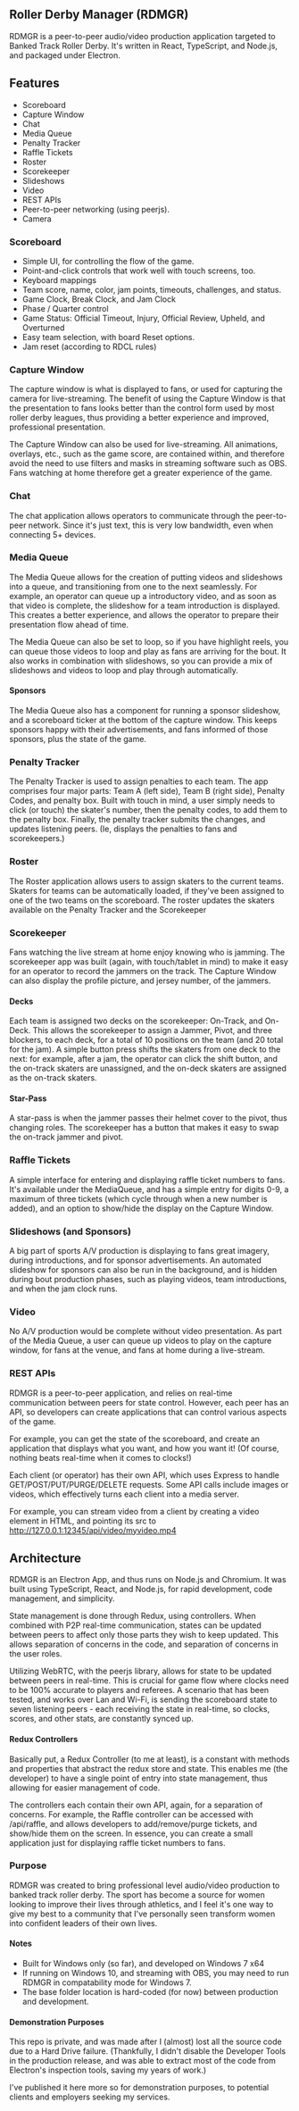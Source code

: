 ## Roller Derby Manager (RDMGR)

RDMGR is a peer-to-peer audio/video production application targeted to Banked Track Roller Derby. It's written in React, TypeScript, and Node.js, and packaged under Electron. 

## Features
- Scoreboard
- Capture Window
- Chat
- Media Queue
- Penalty Tracker
- Raffle Tickets
- Roster
- Scorekeeper
- Slideshows
- Video
- REST APIs
- Peer-to-peer networking (using peerjs).
- Camera

### Scoreboard
- Simple UI, for controlling the flow of the game.
- Point-and-click controls that work well with touch screens, too.
- Keyboard mappings
- Team score, name, color, jam points, timeouts, challenges, and status.
- Game Clock, Break Clock, and Jam Clock
- Phase / Quarter control
- Game Status: Official Timeout, Injury, Official Review, Upheld, and Overturned
- Easy team selection, with board Reset options.
- Jam reset (according to RDCL rules)

### Capture Window

The capture window is what is displayed to fans, or used for capturing the camera for live-streaming. The benefit of using the Capture Window is that the presentation to fans looks better than the control form used by most roller derby leagues, thus providing a better experience and improved, professional presentation.

The Capture Window can also be used for live-streaming. All animations, overlays, etc., such as the game score, are contained within, and therefore avoid the need to use filters and masks in streaming software such as OBS. Fans watching at home therefore get a greater experience of the game.

### Chat

The chat application allows operators to communicate through the peer-to-peer network. Since it's just text, this is very low bandwidth, even when connecting 5+ devices.

### Media Queue

The Media Queue allows for the creation of putting videos and slideshows into a queue, and transitioning from one to the next seamlessly. For example, an operator can queue up a introductory video, and as soon as that video is complete, the slideshow for a team introduction is displayed. This creates a better experience, and allows the operator to prepare their presentation flow ahead of time.

The Media Queue can also be set to loop, so if you have highlight reels, you can queue those videos to loop and play as fans are arriving for the bout. It also works in combination with slideshows, so you can provide a mix of slideshows and videos to loop and play through automatically.

#### Sponsors

The Media Queue also has a component for running a sponsor slideshow, and a scoreboard ticker at the bottom of the capture window. This keeps sponsors happy with their advertisements, and fans informed of those sponsors, plus the state of the game.

### Penalty Tracker

The Penalty Tracker is used to assign penalties to each team. The app comprises four major parts: Team A (left side), Team B (right side), Penalty Codes, and penalty box. Built with touch in mind, a user simply needs to click (or touch) the skater's number, then the penalty codes, to add them to the penalty box. Finally, the penalty tracker submits the changes, and updates listening peers. (Ie, displays the penalties to fans and scorekeepers.)

### Roster

The Roster application allows users to assign skaters to the current teams. Skaters for teams can be automatically loaded, if they've been assigned to one of the two teams on the scoreboard. The roster updates the skaters available on the Penalty Tracker and the Scorekeeper

### Scorekeeper

Fans watching the live stream at home enjoy knowing who is jamming. The scorekeeper app was built (again, with touch/tablet in mind) to make it easy for an operator to record the jammers on the track. The Capture Window can also display the profile picture, and jersey number, of the jammers.

#### Decks

Each team is assigned two decks on the scorekeeper: On-Track, and On-Deck. This allows the scorekeeper to assign a Jammer, Pivot, and three blockers, to each deck, for a total of 10 positions on the team (and 20 total for the jam). A simple button press shifts the skaters from one deck to the next: for example, after a jam, the operator can click the shift button, and the on-track skaters are unassigned, and the on-deck skaters are assigned as the on-track skaters.

#### Star-Pass

A star-pass is when the jammer passes their helmet cover to the pivot, thus changing roles. The scorekeeper has a button that makes it easy to swap the on-track jammer and pivot.

### Raffle Tickets

A simple interface for entering and displaying raffle ticket numbers to fans. It's available under the MediaQueue, and has a simple entry for digits 0-9, a maximum of three tickets (which cycle through when a new number is added), and an option to show/hide the display on the Capture Window.

### Slideshows (and Sponsors)

A big part of sports A/V production is displaying to fans great imagery, during introductions, and for sponsor advertisements. An automated slideshow for sponsors can also be run in the background, and is hidden during bout production phases, such as playing videos, team introductions, and when the jam clock runs.

### Video

No A/V production would be complete without video presentation. As part of the Media Queue, a user can queue up videos to play on the capture window, for fans at the venue, and fans at home during a live-stream.

### REST APIs

RDMGR is a peer-to-peer application, and relies on real-time communication between peers for state control. However, each peer has an API, so developers can create applications that can control various aspects of the game.

For example, you can get the state of the scoreboard, and create an application that displays what you want, and how you want it! (Of course, nothing beats real-time when it comes to clocks!)

Each client (or operator) has their own API, which uses Express to handle GET/POST/PUT/PURGE/DELETE requests. Some API calls include images or videos, which effectively turns each client into a media server. 

For example, you can stream video from a client by creating a video element in HTML, and pointing its src to http://127.0.0.1:12345/api/video/myvideo.mp4

## Architecture

RDMGR is an Electron App, and thus runs on Node.js and Chromium. It was built using TypeScript, React, and Node.js, for rapid development, code management, and simplicity. 

State management is done through Redux, using controllers. When combined with P2P real-time communication, states can be updated between peers to affect only those parts they wish to keep updated. This allows separation of concerns in the code, and separation of concerns in the user roles.

Utilizing WebRTC, with the peerjs library, allows for state to be updated between peers in real-time. This is crucial for game flow where clocks need to be 100% accurate to players and referees. A scenario that has been tested, and works over Lan and Wi-Fi, is sending the scoreboard state to seven listening peers - each receiving the state in real-time, so clocks, scores, and other stats, are constantly synced up.

#### Redux Controllers

Basically put, a Redux Controller (to me at least), is a constant with methods and properties that abstract the redux store and state. This enables me (the developer) to have a single point of entry into state management, thus allowing for easier management of code.

The controllers each contain their own API, again, for a separation of concerns. For example, the Raffle controller can be accessed with /api/raffle, and allows developers to add/remove/purge tickets, and show/hide them on the screen. In essence, you can create a small application just for displaying raffle ticket numbers to fans.

### Purpose

RDMGR was created to bring professional level audio/video production to banked track roller derby. The sport has become a source for women looking to improve their lives through athletics, and I feel it's one way to give my best to a community that I've personally seen transform women into confident leaders of their own lives.

#### Notes

- Built for Windows only (so far), and developed on Windows 7 x64
- If running on Windows 10, and streaming with OBS, you may need to run RDMGR in compatability mode for Windows 7.
- The base folder location is hard-coded (for now) between production and development.

#### Demonstration Purposes

This repo is private, and was made after I (almost) lost all the source code due to a Hard Drive failure. (Thankfully, I didn't disable the Developer Tools in the production release, and was able to extract most of the code from Electron's inspection tools, saving my years of work.)

I've published it here more so for demonstration purposes, to potential clients and employers seeking my services.